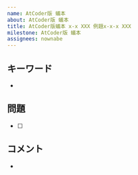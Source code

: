 ```yaml
---
name: AtCoder版 蟻本
about: AtCoder版 蟻本
title: AtCoder版蟻本 x-x XXX 例題x-x-x XXX
milestone: AtCoder版 蟻本
assignees: nownabe
---
```


## キーワード

*

## 問題

* [ ]

## コメント

*
